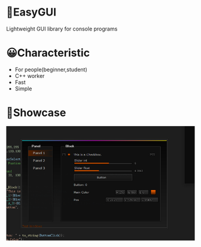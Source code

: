 # 🤖EasyGUI
Lightweight GUI library for console programs
# 😀Characteristic
- For people(beginner,student)
- C++ worker
- Fast
- Simple
# 🥰Showcase
![image](https://github.com/Coslly/EasyGUI-Lightweight/blob/main/PAA.png?raw=true)
